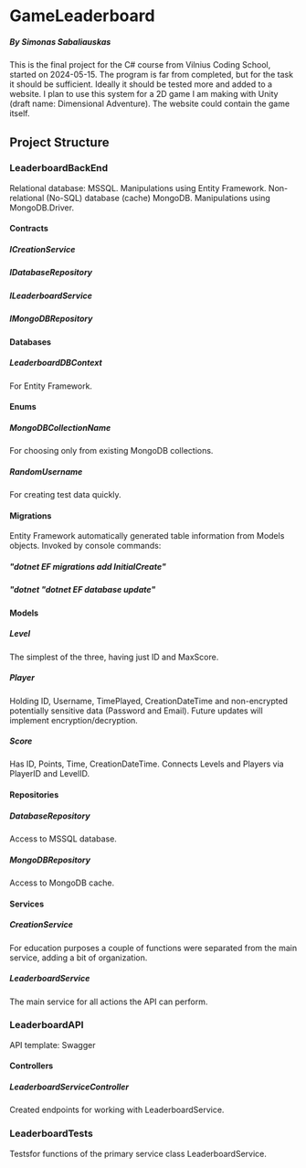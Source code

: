 # GameLeaderboard
##### By Simonas Sabaliauskas
This is the final project for the C# course from Vilnius Coding School, started on 2024-05-15.
The program is far from completed, but for the task it should be sufficient.
Ideally it should be tested more and added to a website.
I plan to use this system for a 2D game I am making with Unity (draft name: Dimensional Adventure).
The website could contain the game itself.

## Project Structure

### LeaderboardBackEnd
Relational database: MSSQL. Manipulations using Entity Framework.
Non-relational (No-SQL) database (cache) MongoDB. Manipulations using MongoDB.Driver.

#### Contracts
##### ICreationService
##### IDatabaseRepository
##### ILeaderboardService
##### IMongoDBRepository

#### Databases
##### LeaderboardDBContext
For Entity Framework.

#### Enums
##### MongoDBCollectionName
For choosing only from existing MongoDB collections.
##### RandomUsername
For creating test data quickly.

#### Migrations
Entity Framework automatically generated table information from Models objects.
Invoked by console commands:
##### "dotnet EF migrations add InitialCreate"
##### "dotnet "dotnet EF database update"

#### Models
##### Level
The simplest of the three, having just ID and MaxScore.
##### Player
Holding ID, Username, TimePlayed, CreationDateTime and non-encrypted potentially sensitive data (Password and Email).
Future updates will implement encryption/decryption.
##### Score
Has ID, Points, Time, CreationDateTime.
Connects Levels and Players via PlayerID and LevelID.

#### Repositories
##### DatabaseRepository
Access to MSSQL database.
##### MongoDBRepository
Access to MongoDB cache.

#### Services
##### CreationService
For education purposes a couple of functions were separated from the main service, adding a bit of organization.
##### LeaderboardService
The main service for all actions the API can perform.

### LeaderboardAPI
API template: Swagger
#### Controllers
##### LeaderboardServiceController
Created endpoints for working with LeaderboardService.

### LeaderboardTests
Testsfor functions of the primary service class LeaderboardService.
